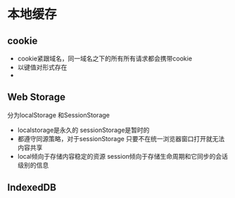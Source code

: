 # 本地缓存

## cookie
* cookie紧跟域名，同一域名之下的所有所有请求都会携带cookie
* 以键值对形式存在
* 


## Web Storage
分为localStorage 和SessionStorage
* localstorage是永久的 sessionStorage是暂时的
* 都遵守同源策略，对于sessionStorage 只要不在统一浏览器窗口打开就无法内容共享
* local倾向于存储内容稳定的资源 session倾向于存储生命周期和它同步的会话级别的信息


## IndexedDB